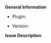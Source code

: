 <!-- Please title the issue with a brief description of the issue, example: 'Not receiving money from supply drop.' -->
**General Information**
<!-- The name of the plugin you believe is causing the issue. -->
- Plugin: 
<!-- The version of the plugin you believe is causing the issue, if obtainable. -->
- Version: 

<!-- Please include as much information as possible. For the description, assume we have no idea how 
        mods work, be as detailed as possible and include a step by step reproduction. It is recommended 
        you try to reproduce the issue you are having yourself with as few mods as possible. -->
**Issue Description**

